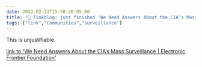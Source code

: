 ```yaml
---
date: 2022-02-11T15:58:20-05:00
title: "🔗 linkblog: just finished 'We Need Answers About the CIA’s Mass Surveillance | Electronic Frontier Foundation'"
tags: ["link","Communities","surveillance"]
---
```

This is unjustifiable.
 
[link to 'We Need Answers About the CIA’s Mass Surveillance | Electronic Frontier Foundation'](https://www.eff.org/deeplinks/2022/02/we-need-answers-about-cias-mass-surveillance)

